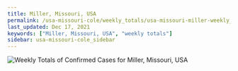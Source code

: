 ```yaml
---
title: Miller, Missouri, USA
permalink: /usa-missouri-cole/weekly_totals/usa-missouri-miller-weekly_totals.html
last_updated: Dec 17, 2021
keywords: ["Miller, Missouri, USA", "weekly totals"]
sidebar: usa-missouri-cole_sidebar
---
```


![Weekly Totals of Confirmed Cases for Miller, Missouri, USA](/covid_tracker/images/graphs/usa-missouri-miller-weekly_totals_graph.png)
